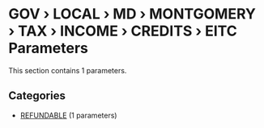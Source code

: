 # GOV › LOCAL › MD › MONTGOMERY › TAX › INCOME › CREDITS › EITC Parameters

This section contains 1 parameters.

## Categories

- [REFUNDABLE](refundable/index.md) (1 parameters)
